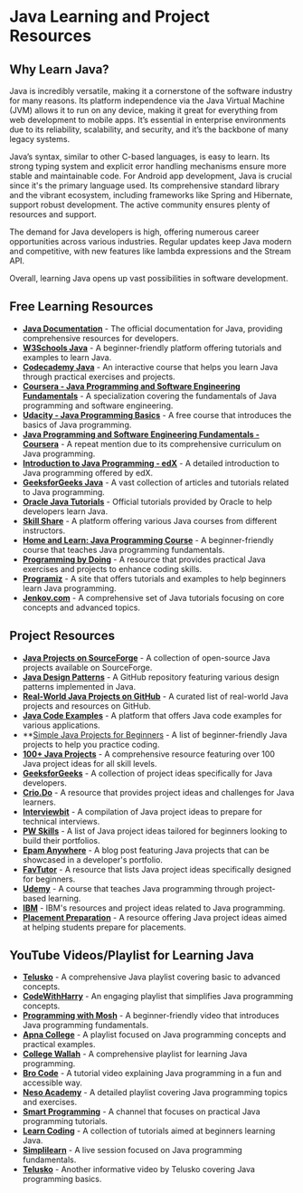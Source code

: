 # Java Learning and Project Resources

## Why Learn Java?
Java is incredibly versatile, making it a cornerstone of the software industry for many reasons. Its platform independence via the Java Virtual Machine (JVM) allows it to run on any device, making it great for everything from web development to mobile apps. It’s essential in enterprise environments due to its reliability, scalability, and security, and it’s the backbone of many legacy systems.

Java’s syntax, similar to other C-based languages, is easy to learn. Its strong typing system and explicit error handling mechanisms ensure more stable and maintainable code. For Android app development, Java is crucial since it's the primary language used. Its comprehensive standard library and the vibrant ecosystem, including frameworks like Spring and Hibernate, support robust development. The active community ensures plenty of resources and support.

The demand for Java developers is high, offering numerous career opportunities across various industries. Regular updates keep Java modern and competitive, with new features like lambda expressions and the Stream API.

Overall, learning Java opens up vast possibilities in software development.

## Free Learning Resources
- **[Java Documentation](https://docs.oracle.com/en/java/)** - The official documentation for Java, providing comprehensive resources for developers.
- **[W3Schools Java](https://www.w3schools.com/java/)** - A beginner-friendly platform offering tutorials and examples to learn Java.
- **[Codecademy Java](https://www.codecademy.com/learn/learn-java)** - An interactive course that helps you learn Java through practical exercises and projects.
- **[Coursera - Java Programming and Software Engineering Fundamentals](https://www.coursera.org/specializations/java-programming)** - A specialization covering the fundamentals of Java programming and software engineering.
- **[Udacity - Java Programming Basics](https://www.udacity.com/course/java-programming-basics--ud282)** - A free course that introduces the basics of Java programming.
- **[Java Programming and Software Engineering Fundamentals - Coursera](https://www.coursera.org/specializations/java-programming)** - A repeat mention due to its comprehensive curriculum on Java programming.
- **[Introduction to Java Programming - edX](https://www.edx.org/course/introduction-to-java-programming-2)** - A detailed introduction to Java programming offered by edX.
- **[GeeksforGeeks Java](https://www.geeksforgeeks.org/java/)** - A vast collection of articles and tutorials related to Java programming.
- **[Oracle Java Tutorials](https://docs.oracle.com/javase/tutorial/index.html)** - Official tutorials provided by Oracle to help developers learn Java.
- **[Skill Share](https://www.skillshare.com/en/browse/java)** - A platform offering various Java courses from different instructors.
- **[Home and Learn: Java Programming Course](https://www.homeandlearn.co.uk/java/getting_started_with_java.html)** - A beginner-friendly course that teaches Java programming fundamentals.
- **[Programming by Doing](https://programmingbydoing.com/)** - A resource that provides practical Java exercises and projects to enhance coding skills.
- **[Programiz](https://www.programiz.com/java-programming)** - A site that offers tutorials and examples to help beginners learn Java programming.
- **[Jenkov.com](https://jenkov.com/tutorials/java/index.html)** - A comprehensive set of Java tutorials focusing on core concepts and advanced topics.

## Project Resources
- **[Java Projects on SourceForge](https://sourceforge.net/directory/language:java/)** - A collection of open-source Java projects available on SourceForge.
- **[Java Design Patterns](https://github.com/iluwatar/java-design-patterns)** - A GitHub repository featuring various design patterns implemented in Java.
- **[Real-World Java Projects on GitHub](https://github.com/akullpp/awesome-java)** - A curated list of real-world Java projects and resources on GitHub.
- **[Java Code Examples](https://www.programcreek.com/java-api-examples/)** - A platform that offers Java code examples for various applications.
- **[Simple Java Projects for Beginners](https://www.upgrad.com/blog/java-projects/) - A list of beginner-friendly Java projects to help you practice coding.
- **[100+ Java Projects](https://projectworlds.in/java-projects/)** - A comprehensive resource featuring over 100 Java project ideas for all skill levels.
- **[GeeksforGeeks](https://www.geeksforgeeks.org/java-projects/)** - A collection of project ideas specifically for Java developers.
- **[Crio.Do](https://www.crio.do/projects/category/java-projects/)** - A resource that provides project ideas and challenges for Java learners.
- **[Interviewbit](https://www.interviewbit.com/blog/java-projects/)** - A compilation of Java project ideas to prepare for technical interviews.
- **[PW Skills](https://pwskills.com/blog/java-projects/)** - A list of Java project ideas tailored for beginners looking to build their portfolios.
- **[Epam Anywhere](https://anywhere.epam.com/en/blog/java-projects-for-portfolio)** - A blog post featuring Java projects that can be showcased in a developer's portfolio.
- **[FavTutor](https://favtutor.com/blogs/java-projects-for-beginners)** - A resource that lists Java project ideas specifically designed for beginners.
- **[Udemy](https://www.udemy.com/course/java-programming-project-using-jsp-jdbc-servlets/)** - A course that teaches Java programming through project-based learning.
- **[IBM](https://www.ibm.com/docs/en/developer-for-zos/14.2?topic=concepts-java-projects)** - IBM's resources and project ideas related to Java programming.
- **[Placement Preparation](https://www.placementpreparation.io/blog/java-project-ideas-for-beginners/)** - A resource offering Java project ideas aimed at helping students prepare for placements.

## YouTube Videos/Playlist for Learning Java
- **[Telusko](https://youtube.com/playlist?list=PLsyeobzWxl7pe_IiTfNyr55kwJPWbgxB5&si=-tnxMR73TiVbHZoL)** - A comprehensive Java playlist covering basic to advanced concepts.
- **[CodeWithHarry](https://youtube.com/playlist?list=PLu0W_9lII9agS67Uits0UnJyrYiXhDS6q&si=6jwgobHYByD7zF79)** - An engaging playlist that simplifies Java programming concepts.
- **[Programming with Mosh](https://youtu.be/eIrMbAQSU34?si=RLLS7_l7rvgtoBfI)** - A beginner-friendly video that introduces Java programming fundamentals.
- **[Apna College](https://youtube.com/playlist?list=PLfqMhTWNBTe3LtFWcvwpqTkUSlB32kJop&si=tiIuf_HWM4yQLRnd)** - A playlist focused on Java programming concepts and practical examples.
- **[College Wallah](https://youtube.com/playlist?list=PLxgZQoSe9cg00xyG5gzb5BMkOClkch7Gr&si=M9tSCs2KI8O20vYI)** - A comprehensive playlist for learning Java programming.
- **[Bro Code](https://youtu.be/xk4_1vDrzzo?si=vCmc92kzhjX0laJG)** - A tutorial video explaining Java programming in a fun and accessible way.
- **[Neso Academy](https://youtube.com/playlist?list=PLBlnK6fEyqRjKA_NuK9mHmlk0dZzuP1P5&si=QMz30gSD7NIZByNp)** - A detailed playlist covering Java programming topics and exercises.
- **[Smart Programming](https://youtube.com/playlist?list=PLlhM4lkb2sEhfuXL-2BDrJ67WkUdQ2v9b&si=Y9po0JyNxF2gidy8)** - A channel that focuses on practical Java programming tutorials.
- **[Learn Coding](https://youtube.com/playlist?list=PLqleLpAMfxGAdqZeY_4uVQOPCnAjhH-eT&si=f9TUSavnGU61l4QI)** - A collection of tutorials aimed at beginners learning Java.
- **[Simplilearn](https://www.youtube.com/live/CFD9EFcNZTQ?si=HVWde5cKR150S3zx)** - A live session focused on Java programming fundamentals.
- **[Telusko](https://youtu.be/BGTx91t8q50?si=_fyQydNPiCJIs2j-)** - Another informative video by Telusko covering Java programming basics.
